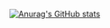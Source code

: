 [![Anurag's GitHub stats](https://github-readme-stats.vercel.app/api?username=ase1997&show_icons=true&theme=radical)](https://github.com/anuraghazra/github-readme-stats)

